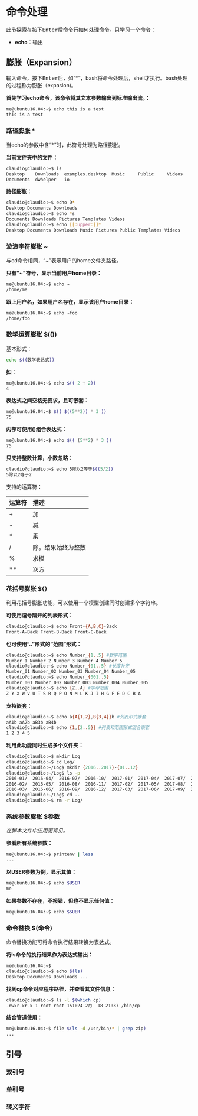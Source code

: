 # 命令处理

此节探索在按下<kbd>Enter</kbd>后命令行如何处理命令。只学习一个命令：

-   **echo**：输出

## 膨胀（Expansion）

输入命令，按下<kbd>Enter</kbd>后，如”\*“，bash将命令处理后，shell才执行。bash处理的过程称为膨胀（expasion)。

**首先学习echo命令，该命令将其文本参数输出到标准输出流。：**

```bash
me@ubuntu16.04:~$ echo this is a test
this is a test
```

### 路径膨胀 \*

当echo的参数中含“\*”时，此符号处理为路径膨胀。

**当前文件夹中的文件：**

```bash
claudio@claudio:~$ ls
Desktop    Downloads  examples.desktop  Music     Public     Videos
Documents  dwhelper   io
```

**路径膨胀：**

```bash
claudio@claudio:~$ echo D*
Desktop Documents Downloads
claudio@claudio:~$ echo *s
Documents Downloads Pictures Templates Videos
claudio@claudio:~$ echo [[:upper:]]*
Desktop Documents Downloads Music Pictures Public Templates Videos
```

### 波浪字符膨胀 ~

与cd命令相同，“~”表示用户的home文件夹路径。

**只有"~"符号，显示当前用户home目录：**

```bash
me@ubuntu16.04:~$ echo ~
/home/me
```

**跟上用户名，如果用户名存在，显示该用户home目录：**

```bash
me@ubuntu16.04:~$ echo ~foo
/home/foo
```

### 数学运算膨胀 $(())

基本形式：

```bash
echo $((数学表达式))
```

**如：**

```bash
me@ubuntu16.04:~$ echo $(( 2 + 2))
4
```

**表达式之间空格无要求，且可嵌套：**

```bash
me@ubuntu16.04:~$ $(( $((5**2)) * 3 ))
75
```

**内部可使用()组合表达式：**

```bash
me@ubuntu16.04:~$ echo $(( (5**2) * 3 ))
75
```

**只支持整数计算，小数忽略：**

```bash
claudio@claudio:~$ echo 5除以2等于$((5/2))
5除以2等于2
```

支持的运算符：

| 运算符  | 描述        |
| :--- | :-------- |
| +    | 加         |
| -    | 减         |
| \*   | 乘         |
| /    | 除。结果始终为整数 |
| %    | 求模        |
| \*\* | 次方        |

### 花括号膨胀 ${}

利用花括号膨胀功能，可以使用一个模型创建同时创建多个字符串。

**可使用逗号隔开的列表形式：**

```bash
claudio@claudio:~$ echo Front-{A,B,C}-Back
Front-A-Back Front-B-Back Front-C-Back
```

**也可使用“..”形式的“范围”形式：**

```bash
claudio@claudio:~$ echo Number_{1..5} #数字范围
Number_1 Number_2 Number_3 Number_4 Number_5
claudio@claudio:~$ echo Number_{01..5} #长度补齐
Number_01 Number_02 Number_03 Number_04 Number_05
claudio@claudio:~$ echo Number_{001..5}
Number_001 Number_002 Number_003 Number_004 Number_005
claudio@claudio:~$ echo {Z..A} #字母范围
Z Y X W V U T S R Q P O N M L K J I H G F E D C B A
```

**支持嵌套：**

```bash
claudio@claudio:~$ echo a{A{1,2},B{3,4}}b #列表形式嵌套
aA1b aA2b aB3b aB4b
claudio@claudio:~$ echo {1,{2..5}} #列表和范围形式混合嵌套
1 2 3 4 5
```

**利用此功能同时生成多个文件夹：**

```bash
claudio@claudio:~$ mkdir Log
claudio@claudio:~$ cd Log/
claudio@claudio:~/Log$ mkdir {2016..2017}-{01..12}
claudio@claudio:~/Log$ ls -p
2016-01/  2016-04/  2016-07/  2016-10/  2017-01/  2017-04/  2017-07/  2017-10/
2016-02/  2016-05/  2016-08/  2016-11/  2017-02/  2017-05/  2017-08/  2017-11/
2016-03/  2016-06/  2016-09/  2016-12/  2017-03/  2017-06/  2017-09/  2017-12/
claudio@claudio:~/Log$ cd ..
claudio@claudio:~$ rm -r Log/
```

### 系统参数膨胀 $参数

_在脚本文件中应用更常见。_

**参看所有系统参数：**

```bash
me@ubuntu16.04:~$ printenv | less
...
```

**以USER参数为例，显示其值：**

```bash
me@ubuntu16.04:~$ echo $USER
me
```

**如果参数不存在，不报错，但也不显示任何值：**

```bash
me@ubuntu16.04:~$ echo $SUER
```

### 命令替换 $(命令)

命令替换功能可将命令执行结果转换为表达式。

**将ls命令的执行结果作为表达式输出：**

```bash
me@ubuntu16.04:~$
claudio@claudio:~$ echo $(ls)
Desktop Documents Downloads ...
```

**找到cp命令对应程序路径，并查看其文件信息：**

```bash
claudio@claudio:~$ ls -l $(which cp)
-rwxr-xr-x 1 root root 151024 2月  18 21:37 /bin/cp
```

**结合管道使用：**

```bash
me@ubuntu16.04:~$ file $(ls -d /usr/bin/* | grep zip)
...
```

## 引号

### 双引号

### 单引号

### 转义字符
